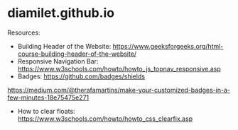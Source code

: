 # diamilet.github.io

Resources: 
- Building Header of the Website: https://www.geeksforgeeks.org/html-course-building-header-of-the-website/
- Responsive Navigation Bar: https://www.w3schools.com/howto/howto_js_topnav_responsive.asp
- Badges: 
https://github.com/badges/shields

https://medium.com/@therafamartins/make-your-customized-badges-in-a-few-minutes-18e75475e271
- How to clear floats: https://www.w3schools.com/howto/howto_css_clearfix.asp


